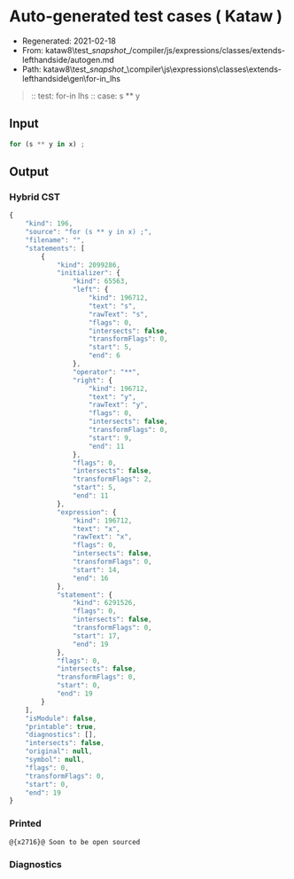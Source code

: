 # Auto-generated test cases ( Kataw )
- Regenerated: 2021-02-18
- From: kataw8\test\__snapshot__/compiler/js/expressions/classes/extends-lefthandside/autogen.md
- Path: kataw8\test\__snapshot__\compiler\js\expressions\classes\extends-lefthandside\gen\for-in_lhs
> :: test: for-in lhs
> :: case: s ** y
## Input

`````js
for (s ** y in x) ;
`````

## Output

### Hybrid CST


```javascript
{
    "kind": 196,
    "source": "for (s ** y in x) ;",
    "filename": "",
    "statements": [
        {
            "kind": 2099286,
            "initializer": {
                "kind": 65563,
                "left": {
                    "kind": 196712,
                    "text": "s",
                    "rawText": "s",
                    "flags": 0,
                    "intersects": false,
                    "transformFlags": 0,
                    "start": 5,
                    "end": 6
                },
                "operator": "**",
                "right": {
                    "kind": 196712,
                    "text": "y",
                    "rawText": "y",
                    "flags": 0,
                    "intersects": false,
                    "transformFlags": 0,
                    "start": 9,
                    "end": 11
                },
                "flags": 0,
                "intersects": false,
                "transformFlags": 2,
                "start": 5,
                "end": 11
            },
            "expression": {
                "kind": 196712,
                "text": "x",
                "rawText": "x",
                "flags": 0,
                "intersects": false,
                "transformFlags": 0,
                "start": 14,
                "end": 16
            },
            "statement": {
                "kind": 6291526,
                "flags": 0,
                "intersects": false,
                "transformFlags": 0,
                "start": 17,
                "end": 19
            },
            "flags": 0,
            "intersects": false,
            "transformFlags": 0,
            "start": 0,
            "end": 19
        }
    ],
    "isModule": false,
    "printable": true,
    "diagnostics": [],
    "intersects": false,
    "original": null,
    "symbol": null,
    "flags": 0,
    "transformFlags": 0,
    "start": 0,
    "end": 19
}
```

  
### Printed


```javascript
@{x2716}@ Soon to be open sourced
```

  
### Diagnostics


```javascript

```

